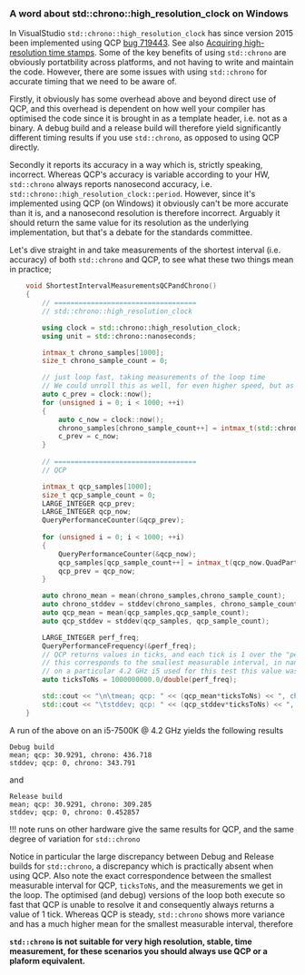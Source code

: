 ### A word about std::chrono::high_resolution_clock on Windows
In VisualStudio `std::chrono::high_resolution_clock` has since version 2015 been implemented using QCP [bug 719443](https://web.archive.org/web/20141212192132/https://connect.microsoft.com/VisualStudio/feedback/details/719443/). See also [Acquiring high-resolution time stamps](https://msdn.microsoft.com/en-us/library/windows/desktop/dn553408(v=vs.85).aspx).
Some of the key benefits of using `std::chrono` are obviously portatbility across platforms, and not having to write and maintain the code. 
However, there are some issues with using `std::chrono` for accurate timing that we need to be aware of.

Firstly, it obviously has some overhead above and beyond direct use of QCP, and this overhead is dependent on how well your compiler has optimised the code since it is brought in as a template header, i.e. not as a binary. A debug build and a release build will therefore yield significantly different timing results if you use `std::chrono`, as opposed to using QCP directly. 

Secondly it reports its accuracy in a way which is, strictly speaking, incorrect. Whereas QCP's accuracy is variable according to your HW, `std::chrono` always reports nanosecond accuracy, i.e. `std::chrono::high_resolution_clock::period`. However, since it's implemented using QCP (on Windows) it obviously can't be more accurate than it is, and a nanosecond resolution is therefore incorrect. Arguably it should return the same value for its resolution as the underlying implementation, but that's a debate for the standards committee.

Let's dive straight in and take measurements of the shortest interval (i.e. accuracy) of both `std::chrono` and QCP, to see what these two things mean in practice;

``` c++
    void ShortestIntervalMeasurementsQCPandChrono()
    {
        // ===================================
        // std::chrono::high_resolution_clock

        using clock = std::chrono::high_resolution_clock;
        using unit = std::chrono::nanoseconds;

        intmax_t chrono_samples[1000];
        size_t chrono_sample_count = 0;

        // just loop fast, taking measurements of the loop time 
        // We could unroll this as well, for even higher speed, but as the measurements will show this has little practical effect
        auto c_prev = clock::now();
        for (unsigned i = 0; i < 1000; ++i)
        {
            auto c_now = clock::now();
            chrono_samples[chrono_sample_count++] = intmax_t(std::chrono::duration_cast<unit>(c_now - c_prev).count());
            c_prev = c_now;
        }
   
        // ===================================
        // QCP 

        intmax_t qcp_samples[1000];
        size_t qcp_sample_count = 0;
        LARGE_INTEGER qcp_prev;
        LARGE_INTEGER qcp_now;
        QueryPerformanceCounter(&qcp_prev);
        
        for (unsigned i = 0; i < 1000; ++i)
        {
            QueryPerformanceCounter(&qcp_now);
            qcp_samples[qcp_sample_count++] = intmax_t(qcp_now.QuadPart - qcp_prev.QuadPart);
            qcp_prev = qcp_now;
        }

        auto chrono_mean = mean(chrono_samples,chrono_sample_count);
        auto chrono_stddev = stddev(chrono_samples, chrono_sample_count);
        auto qcp_mean = mean(qcp_samples,qcp_sample_count);
        auto qcp_stddev = stddev(qcp_samples, qcp_sample_count);

        LARGE_INTEGER perf_freq;
        QueryPerformanceFrequency(&perf_freq);
        // QCP returns values in ticks, and each tick is 1 over the "performance frequency" of the system
        // this corresponds to the smallest measurable interval, in nanoseconds, for QCP
        // on a particular 4.2 GHz i5 used for this test this value was 30.9291 nanoseconds
        auto ticksToNs = 1000000000.0/double(perf_freq);

        std::cout << "\n\tmean; qcp: " << (qcp_mean*ticksToNs) << ", chrono: " << chrono_mean << "\n";
        std::cout << "\tstddev; qcp: " << (qcp_stddev*ticksToNs) << ", chrono: " << chrono_stddev << "\n";
    }
```

A run of the above on an i5-7500K @ 4.2 GHz yields the following results

```
Debug build
mean; qcp: 30.9291, chrono: 436.718
stddev; qcp: 0, chrono: 343.791
```

and

```
Release build
mean; qcp: 30.9291, chrono: 309.285
stddev; qcp: 0, chrono: 0.452857
```

!!! note 
    runs on other hardware give the same results for QCP, and the same degree of variation for `std::chrono`

Notice in particular the large discrepancy between Debug and Release builds for `std::chrono`, a discrepancy which is practically absent when using QCP.
Also note the exact correspondence between the smallest measurable interval for QCP, `ticksToNs`, and the measurements we get in the loop. The optimised (and debug) versions of the loop both execute so fast that QCP is unable to resolve it and consequently always returns a value of 1 tick.
Whereas QCP is steady, `std::chrono` shows more variance and has a much higher mean for the smallest measurable interval, therefore 

**`std::chrono` is not suitable for very high resolution, stable, time measurement, for these scenarios you should always use QCP or a plaform equivalent.**
